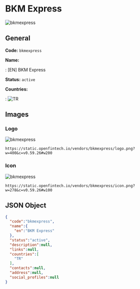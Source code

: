 
# BKM Express 
![bkmexpress](https://static.openfintech.io/vendors/bkmexpress/logo.png?w=400&c=v0.59.26#w200)  

## General 
 
**Code:** `bkmexpress` 
 
**Name:** 
 
:	[EN] BKM Express 
 
**Status:** `active` 
 
 
**Countries:** 
 
:	![TR](https://cdnjs.cloudflare.com/ajax/libs/flag-icon-css/3.3.0/flags/4x3/tr.svg#w24)  

## Images 

### Logo 
 
![bkmexpress](https://static.openfintech.io/vendors/bkmexpress/logo.png?w=400&c=v0.59.26#w200)  

```
https://static.openfintech.io/vendors/bkmexpress/logo.png?w=400&c=v0.59.26#w200
```  

### Icon 
 
![bkmexpress](https://static.openfintech.io/vendors/bkmexpress/icon.png?w=278&c=v0.59.26#w100)  

```
https://static.openfintech.io/vendors/bkmexpress/icon.png?w=278&c=v0.59.26#w100
```  

## JSON Object 

```json
{
  "code":"bkmexpress",
  "name":{
    "en":"BKM Express"
  },
  "status":"active",
  "description":null,
  "links":null,
  "countries":[
    "TR"
  ],
  "contacts":null,
  "address":null,
  "social_profiles":null
}
```  
